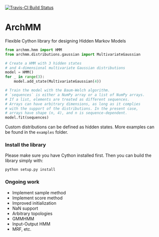 [![Travis-CI Build Status](https://travis-ci.org/AntoinePassemiers/ArchMM.svg?branch=master)](https://travis-ci.org/AntoinePassemiers/ArchMM)
# ArchMM

Flexible Cython library for designing Hidden Markov Models

```python
from archmm.hmm import HMM
from archmm.distributions.gaussian import MultivariateGaussian

# Create a HMM with 3 hidden states
# and 4-dimensional multivariate Gaussian distributions
model = HMM()
for _ in range(3):
    model.add_state(MultivariateGaussian(4))

# Train the model with the Baum-Welch algorithm.
# `sequences` is either a NumPy array or a list of NumPy arrays.
# If a list, elements are treated as different sequences.
# Arrays can have arbitrary dimensions, as long as it complies
# with the support of the distributions. In the present case,
# arrays have shape (n, 4), and n is sequence-dependent.
model.fit(sequences)
```

Custom distributions can be defined as hidden states.
More examples can be found in the `examples` folder.

### Install the library

Please make sure you have Cython installed first.
Then you can build the library simply with:

```
python setup.py install
```

### Ongoing work
- Implement sample method
- Implement score method
- Improved initialization
- NaN support
- Arbitrary topologies
- GMMHMM
- Input-Output HMM
- MRF, etc.
